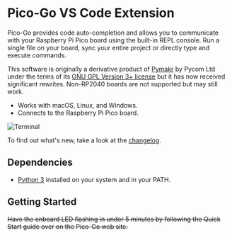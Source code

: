 #  Pico-Go VS Code Extension 

Pico-Go provides code auto-completion and allows  you to communicate with your Raspberry Pi Pico board using the built-in REPL console. Run a single file on your board, sync your entire project or directly type and execute commands.

This software is originally a derivative product of [Pymakr](https://marketplace.visualstudio.com/items?itemName=pycom.Pymakr) by Pycom Ltd under the terms of its [GNU GPL Version 3+ license](LICENSE.md) but it has now received significant rewrites. Non-RP2040 boards are not supported but may still work.

- Works with macOS, Linux, and Windows.
- Connects to the Raspberry Pi Pico board.

![Terminal](https://github.com/cpwood/Pico-Go/blob/main/images/autocomplete.gif?raw=true)

To find out what's new, take a look at the [changelog](CHANGELOG.md).

## Dependencies

* [Python 3](https://www.python.org/downloads/) installed on your system and in your PATH.

## Getting Started

~~Have the onboard LED flashing in under 5 minutes by following the Quick Start guide over on the Pico-Go web site.~~

